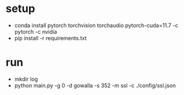 # setup
- conda install pytorch torchvision torchaudio pytorch-cuda=11.7 -c pytorch -c nvidia
- pip install -r requirements.txt

# run
- mkdir log
- python main.py -g 0 -d gowalla -s 352 -m ssl -c ./config/ssl.json
